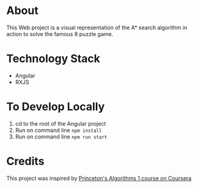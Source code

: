 # About
This Web project is a visual representation of the A* search algorithm in action to solve the famous 8 puzzle game.

# Technology Stack
- Angular
- RXJS 


# To Develop Locally
1. cd to the root of the Angular project
1. Run on command line `npm install`
2. Run on command line `npm run start`



# Credits
This project was inspired by [Princeton's Algorithms 1 course on Coursera](https://coursera.cs.princeton.edu/algs4/assignments/8puzzle/specification.php)
